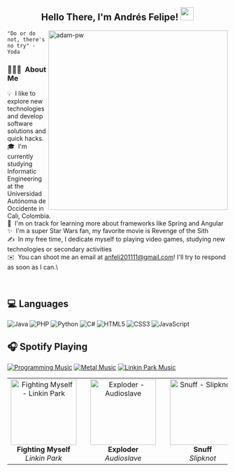 <div align="center">
<h2> Hello There, I'm Andrés Felipe! <img src="https://github.com/abdoachhoubi/abdoachhoubi/blob/main/gifs/Hi.gif" width="30"></h2>
</div>
<p><img align="right" src="https://github.com/Adam-pw/Adam-pw/blob/main/animation_500_kxa883sd.gif" alt="adam-pw" width="410"/></p> 

    "Do or do not, there's no try" - Yoda

### 👨🏻‍💻 &nbsp;About Me

💡 &nbsp;I like to explore new technologies and develop software solutions and quick hacks.\
🎓 &nbsp;I'm currently studying Informatic Engineering at the Universidad Autónoma de Occidente in Cali, Colombia.\
🌱 &nbsp;I'm on track for learning more about frameworks like Spring and Angular\
✨ &nbsp;I'm a super Star Wars fan, my favorite movie is Revenge of the Sith\
✍️ &nbsp;In my free time, I dedicate myself to playing video games, studying new technologies or secondary activities\
✉️ &nbsp;You can shoot me an email at anfeli201111@gmail.com! I'll try to respond as soon as I can.\

<br>

## :computer: Languages
![Java](https://img.shields.io/badge/java-%23ED8B00.svg?style=for-the-badge&logo=openjdk&logoColor=white)
![PHP](https://img.shields.io/badge/php-%23777BB4.svg?style=for-the-badge&logo=php&logoColor=white)
![Python](https://img.shields.io/badge/python-3670A0?style=for-the-badge&logo=python&logoColor=ffdd54)
![C#](https://img.shields.io/badge/c%23-%23239120.svg?style=for-the-badge&logo=csharp&logoColor=white)
![HTML5](https://img.shields.io/badge/html5-%23E34F26.svg?style=for-the-badge&logo=html5&logoColor=white)
![CSS3](https://img.shields.io/badge/css3-%231572B6.svg?style=for-the-badge&logo=css3&logoColor=white)
![JavaScript](https://img.shields.io/badge/javascript-%23323330.svg?style=for-the-badge&logo=javascript&logoColor=%23F7DF1E)

## :headphones: Spotify Playing

[![Programming Music](https://img.shields.io/badge/Programming%20Music-%231DB954.svg?&style=for-the-badge&logo=spotify&logoColor=white)]() 
[![Metal Music](https://img.shields.io/badge/Metal%20Music-%231DB954.svg?&style=for-the-badge&logo=spotify&logoColor=white)]() 
[![Linkin Park Music](https://img.shields.io/badge/Linkin%20Park%20Music-%231DB954.svg?&style=for-the-badge&logo=spotify&logoColor=white)](https://open.spotify.com/artist/6XyY86QOPPrYVGvF9ch6wz?si=_yF1RbIGSS-pewv_jQJunw)

<table>
  <tr>
    <td align="center">
      <a href="https://open.spotify.com/track/5CVZeK7bOC9QxYcZ9gJ5X2" target="_blank">
        <img src="https://imgs.search.brave.com/-ZmixbUtEkvny1lnDuFVqz0Z8l9WuPBnmBi_NyRjw_o/rs:fit:860:0:0:0/g:ce/aHR0cHM6Ly9tZWRp/YS5ndWl0YXJjZW50/ZXIuY29tL2lzL2lt/YWdlL01NR1M3L00w/MjE5MDAwMDAwMDAw/MC0wMC02MDB4NjAw/LmpwZw" alt="Fighting Myself - Linkin Park" width="150">
      </a><br/>
      <b>Fighting Myself</b><br/><i>Linkin Park</i>
    </td>

  <td width="30"> </td>

 <td align="center">
      <a href="https://open.spotify.com/track/5CeRB3DKhs1orauuBd64qF?si=d9286525c58c4a09" target="_blank">
        <img src="https://imgs.search.brave.com/uh02UuhjQb75Hj7o9tbOd0GkbOqTCtI0Z60VEIwo318/rs:fit:860:0:0:0/g:ce/aHR0cHM6Ly9pbWFn/ZXMtbmEuc3NsLWlt/YWdlcy1hbWF6b24u/Y29tL2ltYWdlcy9J/LzgxODEwNnZTenhM/LmpwZw" alt="Exploder - Audioslave" width="150">
      </a><br/>
      <b>Exploder</b><br/><i>Audioslave</i>
    </td>
    
 <td width="30"> </td>
 
<td align="center">
      <a href="https://open.spotify.com/track/5CeRB3DKhs1orauuBd64qF?si=d9286525c58c4a09" target="_blank">
        <img src="https://imgs.search.brave.com/FG3Mp8SB8CNF7xKKa9NiIDzCy7lLtu5GeHzk2TlsH5k/rs:fit:860:0:0:0/g:ce/aHR0cHM6Ly9pMS5z/bmRjZG4uY29tL2Fy/dHdvcmtzLWppRkpG/Y01PN2hsVi0wLXQx/MDgweDEwODAuanBn" alt="Snuff - Slipknot" width="150">
      </a><br/>
      <b>Snuff</b><br/><i>Slipknot</i>
    </td>

<td width="30"> </td>
 
<td align="center">
      <a href="https://open.spotify.com/track/6XimI1O15wpfwUdrCnlrxo?si=86398d91e71243b4" target="_blank">
        <img src="https://imgs.search.brave.com/1lk21iSJ-ZgeO4U1eiUSAOEe31wi1XHBDkID-CpVdWQ/rs:fit:860:0:0:0/g:ce/aHR0cHM6Ly9yZXNv/dXJjZXMudGlkYWwu/Y29tL2ltYWdlcy9h/ZGE4YTc3OC84MDc0/LzQ0YjAvOGY1ZS9k/YmMxMWRmYWZmODIv/NjQweDY0MC5qcGc" alt="All these things I hate - Bullet for my Valentine" width="150">
      </a><br/>
      <b>Lost In You</b><br/><i>Three Days Grace</i>
    </td>

<td width="30"> </td>
 
<td align="center">
      <a href="https://open.spotify.com/track/24fWeFwEJQlce7B3grrgR1?si=396de54045b44cd2" target="_blank">
        <img src="https://imgs.search.brave.com/Iza0-mVn8cl3jMP-m87fmbVCPhXW8RgoGh35CalK2qU/rs:fit:860:0:0:0/g:ce/aHR0cHM6Ly9pLmRp/c2NvZ3MuY29tL2h3/ajkwQWFhNVRad2Jy/cnVJeTVkcVRuV21O/RXRPU0pjWWlEY2RD/S3dQSmcvcnM6Zml0/L2c6c20vcTo0MC9o/OjMwMC93OjMwMC9j/ek02THk5a2FYTmpi/MmR6L0xXUmhkR0Zp/WVhObExXbHQvWVdk/bGN5OVNMVEk1TkRn/eS9NekV0TVRNd09E/WTFPREExL05TNXFj/R1ZuLmpwZWc" alt="Deliver Us - In Flames" width="150">
      </a><br/>
      <b>Deliver Us</b><br/><i>In Flames</i>
    </td>
    
  </tr>
</table>


